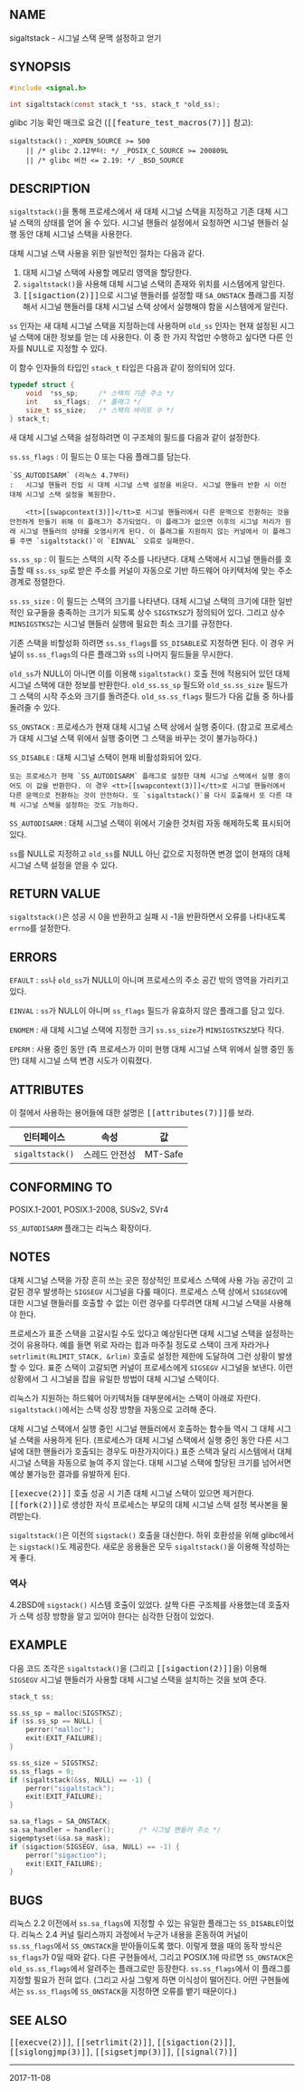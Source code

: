 ## NAME

sigaltstack - 시그널 스택 문맥 설정하고 얻기

## SYNOPSIS

```c
#include <signal.h>

int sigaltstack(const stack_t *ss, stack_t *old_ss);
```

glibc 기능 확인 매크로 요건 (<tt>[[feature_test_macros(7)]]</tt> 참고):

`sigaltstack()`
:   `_XOPEN_SOURCE >= 500`<br>
    `    || /* glibc 2.12부터: */ _POSIX_C_SOURCE >= 200809L`<br>
    `    || /* glibc 버전 <= 2.19: */ _BSD_SOURCE`

## DESCRIPTION

`sigaltstack()`을 통해 프로세스에서 새 대체 시그널 스택을 지정하고 기존 대체 시그널 스택의 상태를 얻어 올 수 있다. 시그널 핸들러 설정에서 요청하면 시그널 핸들러 실행 동안 대체 시그널 스택을 사용한다.

대체 시그널 스택 사용을 위한 일반적인 절차는 다음과 같다.

1. 대체 시그널 스택에 사용할 메모리 영역을 할당한다.
2. `sigaltstack()`을 사용해 대체 시그널 스택의 존재와 위치를 시스템에게 알린다.
3. <tt>[[sigaction(2)]]</tt>으로 시그널 핸들러를 설정할 때 `SA_ONSTACK` 플래그를 지정해서 시그널 핸들러를 대체 시그널 스택 상에서 실행해야 함을 시스템에게 알린다.

`ss` 인자는 새 대체 시그널 스택을 지정하는데 사용하며 `old_ss` 인자는 현재 설정된 시그널 스택에 대한 정보를 얻는 데 사용한다. 이 중 한 가지 작업만 수행하고 싶다면 다른 인자를 NULL로 지정할 수 있다.

이 함수 인자들의 타입인 `stack_t` 타입은 다음과 같이 정의되어 있다.

```c
typedef struct {
    void  *ss_sp;     /* 스택의 기준 주소 */
    int    ss_flags;  /* 플래그 */
    size_t ss_size;   /* 스택의 바이트 수 */
} stack_t;
```

새 대체 시그널 스택을 설정하려면 이 구조체의 필드를 다음과 같이 설정한다.

`ss.ss_flags`
:   이 필드는 0 또는 다음 플래그를 담는다.

    `SS_AUTODISARM` (리눅스 4.7부터)
    :   시그널 핸들러 진입 시 대체 시그널 스택 설정을 비운다. 시그널 핸들러 반환 시 이전 대체 시그널 스택 설정을 복원한다.

        <tt>[[swapcontext(3)]]</tt>로 시그널 핸들러에서 다른 문맥으로 전환하는 것을 안전하게 만들기 위해 이 플래그가 추가되었다. 이 플래그가 없으면 이후의 시그널 처리가 원래 시그널 핸들러의 상태를 오염시키게 된다. 이 플래그를 지원하지 않는 커널에서 이 플래그를 주면 `sigaltstack()`이 `EINVAL` 오류로 실패한다.

`ss.ss_sp`
:   이 필드는 스택의 시작 주소를 나타낸다. 대체 스택에서 시그널 핸들러를 호출할 때 `ss.ss_sp`로 받은 주소를 커널이 자동으로 기반 하드웨어 아키텍처에 맞는 주소 경계로 정렬한다.

`ss.ss_size`
:   이 필드는 스택의 크기를 나타낸다. 대체 시그널 스택의 크기에 대한 일반적인 요구들을 충족하는 크기가 되도록 상수 `SIGSTKSZ`가 정의되어 있다. 그리고 상수 `MINSIGSTKSZ`는 시그널 핸들러 실행에 필요한 최소 크기를 규정한다.

기존 스택을 비할성화 하려면 `ss.ss_flags`를 `SS_DISABLE`로 지정하면 된다. 이 경우 커널이 `ss.ss_flags`의 다른 플래그와 `ss`의 나머지 필드들을 무시한다.

`old_ss`가 NULL이 아니면 이를 이용해 `sigaltstack()` 호출 전에 적용되어 있던 대체 시그널 스택에 대한 정보를 반환한다. `old_ss.ss_sp` 필드와 `old_ss.ss_size` 필드가 그 스택의 시작 주소와 크기를 돌려준다. `old_ss.ss_flags` 필드가 다음 값들 중 하나를 돌려줄 수 있다.

`SS_ONSTACK`
:   프로세스가 현재 대체 시그널 스택 상에서 실행 중이다. (참고로 프로세스가 대체 시그널 스택 위에서 실행 중이면 그 스택을 바꾸는 것이 불가능하다.)

`SS_DISABLE`
:   대체 시그널 스택이 현재 비활성화되어 있다.

    또는 프로세스가 현재 `SS_AUTODISARM` 플래그로 설정한 대체 시그널 스택에서 실행 중이어도 이 값을 반환한다. 이 경우 <tt>[[swapcontext(3)]]</tt>로 시그널 핸들러에서 다른 문맥으로 전환하는 것이 안전하다. 또 `sigaltstack()`을 다시 호출해서 또 다른 대체 시그널 스택을 설정하는 것도 가능하다.

`SS_AUTODISARM`
:   대체 시그널 스택이 위에서 기술한 것처럼 자동 해제하도록 표시되어 있다.

`ss`를 NULL로 지정하고 `old_ss`를 NULL 아닌 값으로 지정하면 변경 없이 현재의 대체 시그널 스택 설정을 얻을 수 있다.

## RETURN VALUE

`sigaltstack()`은 성공 시 0을 반환하고 실패 시 -1을 반환하면서 오류를 나타내도록 `errno`를 설정한다.

## ERRORS

`EFAULT`
:   `ss`나 `old_ss`가 NULL이 아니며 프로세스의 주소 공간 밖의 영역을 가리키고 있다.

`EINVAL`
:   `ss`가 NULL이 아니며 `ss_flags` 필드가 유효하지 않은 플래그를 담고 있다.

`ENOMEM`
:   새 대체 시그널 스택에 지정한 크기 `ss.ss_size`가 `MINSIGSTKSZ`보다 작다.

`EPERM`
:   사용 중인 동안 (즉 프로세스가 이미 현행 대체 시그널 스택 위에서 실행 중인 동안) 대체 시그널 스택 변경 시도가 이뤄졌다.

## ATTRIBUTES

이 절에서 사용하는 용어들에 대한 설명은 <tt>[[attributes(7)]]</tt>를 보라.

| 인터페이스 | 속성 | 값
| --- | --- | --- |
| `sigaltstack()` | 스레드 안전성 | MT-Safe |

## CONFORMING TO

POSIX.1-2001, POSIX.1-2008, SUSv2, SVr4

`SS_AUTODISARM` 플래그는 리눅스 확장이다.

## NOTES

대체 시그널 스택을 가장 흔히 쓰는 곳은 정상적인 프로세스 스택에 사용 가능 공간이 고갈된 경우 발생하는 `SIGSEGV` 시그널을 다룰 때이다. 프로세스 스택 상에서 `SIGSEGV`에 대한 시그널 핸들러를 호출할 수 없는 이런 경우를 다루려면 대체 시그널 스택을 사용해야 한다.

프로세스가 표준 스택을 고갈시킬 수도 있다고 예상된다면 대체 시그널 스택을 설정하는 것이 유용하다. 예를 들면 위로 자라는 힙과 마주칠 정도로 스택이 크게 자라거나 `setrlimit(RLIMIT_STACK, &rlim)` 호출로 설정한 제한에 도달하여 그런 상황이 발생할 수 있다. 표준 스택이 고갈되면 커널이 프로세스에게 `SIGSEGV` 시그널을 보낸다. 이런 상황에서 그 시그널을 잡을 유일한 방법이 대체 시그널 스택이다.

리눅스가 지원하는 하드웨어 아키텍처들 대부분에서는 스택이 아래로 자란다. `sigaltstack()`에서는 스택 성장 방향을 자동으로 고려해 준다.

대체 시그널 스택에서 실행 중인 시그널 핸들러에서 호출하는 함수들 역시 그 대체 시그널 스택을 사용하게 된다. (프로세스가 대체 시그널 스택에서 실행 중인 동안 다른 시그널에 대한 핸들러가 호출되는 경우도 마찬가지이다.) 표준 스택과 달리 시스템에서 대체 시그널 스택을 자동으로 늘여 주지 않는다. 대체 시그널 스택에 할당된 크기를 넘어서면 예상 불가능한 결과를 유발하게 된다.

<tt>[[execve(2)]]</tt> 호출 성공 시 기존 대체 시그널 스택이 있으면 제거한다. <tt>[[fork(2)]]</tt>로 생성한 자식 프로세스는 부모의 대체 시그널 스택 설정 복사본을 물려받는다.

`sigaltstack()`은 이전의 `sigstack()` 호출을 대신한다. 하위 호환성을 위해 glibc에서는 `sigstack()`도 제공한다. 새로운 응용들은 모두 `sigaltstack()`을 이용해 작성하는 게 좋다.

### 역사

4.2BSD에 `sigstack()` 시스템 호출이 있었다. 살짝 다른 구조체를 사용했는데 호출자가 스택 성장 방향을 알고 있어야 한다는 심각한 단점이 있었다.

## EXAMPLE

다음 코드 조각은 `sigaltstack()`을 (그리고 <tt>[[sigaction(2)]]</tt>을) 이용해 `SIGSEGV` 시그널 핸들러가 사용할 대체 시그널 스택을 설치하는 것을 보여 준다.

```c
stack_t ss;

ss.ss_sp = malloc(SIGSTKSZ);
if (ss.ss_sp == NULL) {
    perror("malloc");
    exit(EXIT_FAILURE);
}

ss.ss_size = SIGSTKSZ;
ss.ss_flags = 0;
if (sigaltstack(&ss, NULL) == -1) {
    perror("sigaltstack");
    exit(EXIT_FAILURE);
}

sa.sa_flags = SA_ONSTACK;
sa.sa_handler = handler();      /* 시그널 핸들러 주소 */
sigemptyset(&sa.sa_mask);
if (sigaction(SIGSEGV, &sa, NULL) == -1) {
    perror("sigaction");
    exit(EXIT_FAILURE);
}
```

## BUGS

리눅스 2.2 이전에서 `ss.sa_flags`에 지정할 수 있는 유일한 플래그는 `SS_DISABLE`이었다. 리눅스 2.4 커널 릴리스까지 과정에서 누군가 내용을 혼동하여 커널이 `ss.ss_flags`에서 `SS_ONSTACK`을 받아들이도록 했다. 이렇게 했을 때의 동작 방식은 `ss_flags`가 0일 때와 같다. 다른 구현들에서, 그리고 POSIX.1에 따르면 `SS_ONSTACK`은 `old_ss.ss_flags`에서 알려주는 플래그로만 등장한다. `ss.ss_flags`에서 이 플래그를 지정할 필요가 전혀 없다. (그리고 사실 그렇게 하면 이식성이 떨어진다. 어떤 구현들에서는 `ss.ss_flags`에 `SS_ONSTACK`을 지정하면 오류를 뱉기 때문이다.)

## SEE ALSO

<tt>[[execve(2)]]</tt>, <tt>[[setrlimit(2)]]</tt>, <tt>[[sigaction(2)]]</tt>, <tt>[[siglongjmp(3)]]</tt>, <tt>[[sigsetjmp(3)]]</tt>, <tt>[[signal(7)]]</tt>

----

2017-11-08

